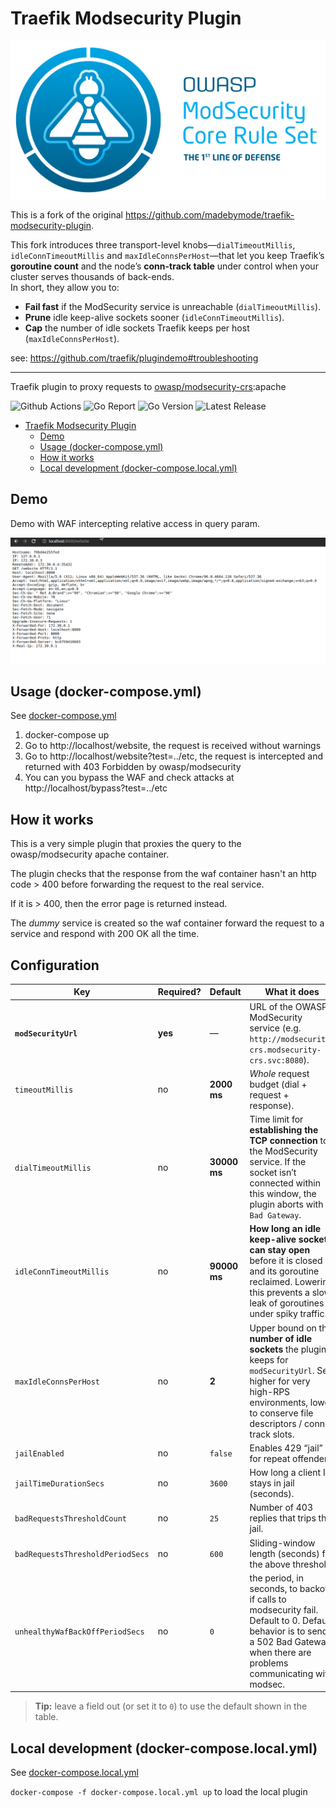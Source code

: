 # Traefik Modsecurity Plugin

![Banner](./img/banner.png)

This is a fork of the original <https://github.com/madebymode/traefik-modsecurity-plugin>.

This fork introduces three transport-level knobs—`dialTimeoutMillis`, `idleConnTimeoutMillis` and
`maxIdleConnsPerHost`—that let you keep Traefik’s **goroutine count** and the node’s **conn-track
table** under control when your cluster serves thousands of back-ends.  
In short, they allow you to:

* **Fail fast** if the ModSecurity service is unreachable (`dialTimeoutMillis`).
* **Prune** idle keep-alive sockets sooner (`idleConnTimeoutMillis`).
* **Cap** the number of idle sockets Traefik keeps per host (`maxIdleConnsPerHost`).

see:  https://github.com/traefik/plugindemo#troubleshooting

----

Traefik plugin to proxy requests to [owasp/modsecurity-crs](https://hub.docker.com/r/owasp/modsecurity-crs):apache

![Github Actions](https://img.shields.io/github/actions/workflow/status/madebymode/traefik-modsecurity-plugin/build.yml?style=flat-square&branch=main)
![Go Report](https://goreportcard.com/badge/github.com/madebymode/traefik-modsecurity-plugin?style=flat-square)
![Go Version](https://img.shields.io/github/go-mod/go-version/madebymode/traefik-modsecurity-plugin?style=flat-square)
![Latest Release](https://img.shields.io/github/release/madebymode/traefik-modsecurity-plugin/all.svg?style=flat-square)

- [Traefik Modsecurity Plugin](#traefik-modsecurity-plugin)
    - [Demo](#demo)
    - [Usage (docker-compose.yml)](#usage-docker-composeyml)
    - [How it works](#how-it-works)
    - [Local development (docker-compose.local.yml)](#local-development-docker-composelocalyml)

## Demo

Demo with WAF intercepting relative access in query param.

![Demo](./img/waf.gif)

## Usage (docker-compose.yml)

See [docker-compose.yml](docker-compose.yml)

1. docker-compose up
2. Go to http://localhost/website, the request is received without warnings
3. Go to http://localhost/website?test=../etc, the request is intercepted and returned with 403 Forbidden by
   owasp/modsecurity
4. You can you bypass the WAF and check attacks at http://localhost/bypass?test=../etc

## How it works

This is a very simple plugin that proxies the query to the owasp/modsecurity apache container.

The plugin checks that the response from the waf container hasn't an http code > 400 before forwarding the request to
the real service.

If it is > 400, then the error page is returned instead.

The *dummy* service is created so the waf container forward the request to a service and respond with 200 OK all the
time.

## Configuration

| Key | Required? | Default | What it does |
|-----|-----------|---------|--------------|
| **`modSecurityUrl`** | **yes** | — | URL of the OWASP / ModSecurity service (e.g. `http://modsecurity-crs.modsecurity-crs.svc:8080`). |
| `timeoutMillis` | no | **2000 ms** | *Whole* request budget (dial + request + response). |
| `dialTimeoutMillis` | no | **30000 ms** | Time limit for **establishing the TCP connection** to the ModSecurity service. If the socket isn’t connected within this window, the plugin aborts with `Bad Gateway`. |
| `idleConnTimeoutMillis` | no | **90000 ms** | **How long an idle keep-alive socket can stay open** before it is closed and its goroutine reclaimed. Lowering this prevents a slow leak of goroutines under spiky traffic. |
| `maxIdleConnsPerHost` | no | **2** | Upper bound on the **number of idle sockets** the plugin keeps for `modSecurityUrl`. Set higher for very high-RPS environments, lower to conserve file descriptors / conn-track slots. |
| `jailEnabled` | no | `false` | Enables 429 “jail” for repeat offenders. |
| `jailTimeDurationSecs` | no | `3600` | How long a client IP stays in jail (seconds). |
| `badRequestsThresholdCount` | no | `25` | Number of 403 replies that trips the jail. |
| `badRequestsThresholdPeriodSecs` | no | `600` | Sliding-window length (seconds) for the above threshold. |
| `unhealthyWafBackOffPeriodSecs` | no | `0` | the period, in seconds, to backoff if calls to modsecurity fail. Default to 0. Default behavior is to send a 502 Bad Gateway when there are problems communicating with modsec. |

> **Tip:** leave a field out (or set it to `0`) to use the default shown in the table.

## Local development (docker-compose.local.yml)

See [docker-compose.local.yml](docker-compose.local.yml)

`docker-compose -f docker-compose.local.yml up` to load the local plugin
